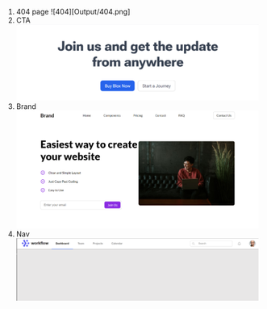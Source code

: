 1. 404 page
![404][Output/404.png]
2. CTA
![cta](Output/cta.png)
3. Brand
![brand](Output/brand.png)
4. Nav
![NAV](Output/nav.png)